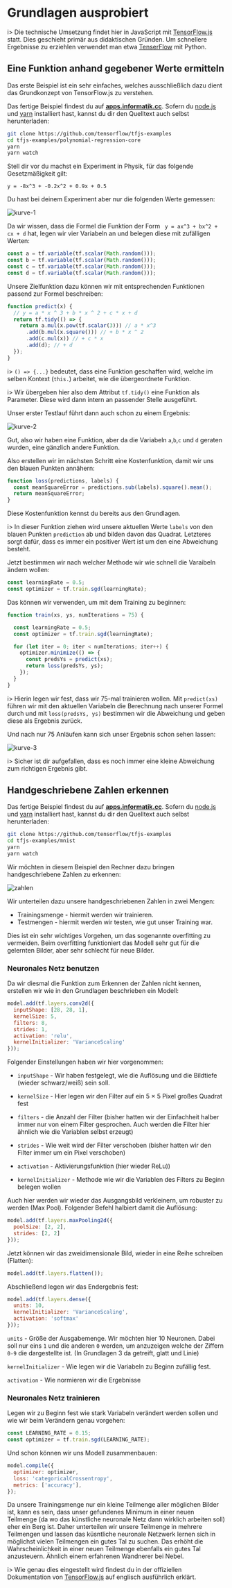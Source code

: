 # Grundlagen ausprobiert

i> Die technische Umsetzung findet hier in JavaScript mit [TensorFlow.js](https://js.tensorflow.org) statt. Dies geschieht primär aus didaktischen Gründen. Um schnellere Ergebnisse zu erziehlen verwendet man etwa [TenserFlow](https://www.tensorflow.org/) mit Python. 

## Eine Funktion anhand gegebener Werte ermitteln

Das erste Beispiel ist ein sehr einfaches, welches ausschließlich dazu dient das Grundkonzept von TensorFlow.js zu verstehen.

Das fertige Beispiel findest du auf **[apps.informatik.cc](https://apps.informatik.cc/neuronale-netze/polynomial-regression-core/)**.  Sofern du [node.js](https://nodejs.org/de/) und [yarn](https://yarnpkg.com/en/) installiert hast, kannst du dir den Quelltext auch selbst herunterladen:

```bash
git clone https://github.com/tensorflow/tfjs-examples
cd tfjs-examples/polynomial-regression-core
yarn
yarn watch
```

Stell dir vor du machst ein Experiment in Physik, für das folgende Gesetzmäßigkeit gilt:

```
y = -8x^3 + -0.2x^2 + 0.9x + 0.5
```

Du hast bei deinem Experiment aber nur die folgenden Werte gemessen:

![kurve-1](img/kurve-1.png)

Da wir wissen, dass die Formel die Funktion der Form ` y = ax^3 + bx^2 + cx + d`  hat, legen wir vier Variabeln an und belegen diese mit zufälligen Werten:

```javascript
const a = tf.variable(tf.scalar(Math.random()));
const b = tf.variable(tf.scalar(Math.random()));
const c = tf.variable(tf.scalar(Math.random()));
const d = tf.variable(tf.scalar(Math.random()));
```

Unsere Zielfunktion dazu können wir mit entsprechenden Funktionen passend zur Formel beschreiben:

```javascript
function predict(x) {
  // y = a * x ^ 3 + b * x ^ 2 + c * x + d
  return tf.tidy(() => {
    return a.mul(x.pow(tf.scalar(3))) // a * x^3
      .add(b.mul(x.square())) // + b * x ^ 2
      .add(c.mul(x)) // + c * x
      .add(d); // + d
  });
}
```

i> `() => {...}` bedeutet, dass eine Funktion geschaffen wird, welche im selben Kontext (`this.`) arbeitet, wie die übergeordnete Funktion.

i> Wir übergeben hier also dem Attribut `tf.tidy()` eine Funktion als Parameter. Diese wird dann intern an passender Stelle ausgeführt.

Unser erster Testlauf führt dann auch schon zu einem Ergebnis:

![kurve-2](img/kurve-2.png)

Gut, also wir haben eine Funktion, aber da die Variabeln `a`,`b`,`c` und `d` geraten wurden, eine gänzlich andere Funktion.

Also erstellen wir im nächsten Schritt eine Kostenfunktion, damit wir uns den blauen Punkten annähern:

```javascript
function loss(predictions, labels) {
  const meanSquareError = predictions.sub(labels).square().mean();
  return meanSquareError;
}
```

Diese Kostenfunktion kennst du bereits aus den Grundlagen.

i> In dieser Funktion ziehen wird unsere aktuellen Werte `labels` von den blauen Punkten `prediction` ab und bilden davon das Quadrat. Letzteres sorgt dafür, dass es immer ein positiver Wert ist um den eine Abweichung besteht.

Jetzt bestimmen wir nach welcher Methode wir wie schnell die Varaibeln ändern wollen:

```javascript
const learningRate = 0.5;
const optimizer = tf.train.sgd(learningRate);
```

Das können wir verwenden, um mit dem Training zu beginnen:

```javascript
function train(xs, ys, numIterations = 75) {

  const learningRate = 0.5;
  const optimizer = tf.train.sgd(learningRate);

  for (let iter = 0; iter < numIterations; iter++) {
    optimizer.minimize(() => {
      const predsYs = predict(xs);
      return loss(predsYs, ys);
    });
  }
}
```

i> Hierin legen wir fest, dass wir 75-mal trainieren wollen. Mit `predict(xs)` führen wir mit den aktuellen Variabeln die Berechnung nach unserer Formel durch und mit `loss(predsYs, ys)` bestimmen wir die Abweichung und geben diese als Ergebnis zurück.

Und nach nur 75 Anläufen kann sich unser Ergebnis schon sehen lassen:

![kurve-3](img/kurve-3.png)

i> Sicher ist dir aufgefallen, dass es noch immer eine kleine Abweichung zum richtigen Ergebnis gibt.

## Handgeschriebene Zahlen erkennen

Das fertige Beispiel findest du auf **[apps.informatik.cc](https://apps.informatik.cc/neuronale-netze/mnist/)**.  Sofern du [node.js](https://nodejs.org/de/) und [yarn](https://yarnpkg.com/en/) installiert hast, kannst du dir den Quelltext auch selbst herunterladen:

```bash
git clone https://github.com/tensorflow/tfjs-examples
cd tfjs-examples/mnist
yarn
yarn watch
```

Wir möchten in diesem Beispiel den Rechner dazu bringen handgeschriebene Zahlen zu erkennen:

![zahlen](img/zahlen.png)

Wir unterteilen dazu unsere handgeschriebenen Zahlen in zwei Mengen:

* Trainingsmenge - hiermit werden wir trainieren.
* Testmengen - hiermit werden wir testen, wie gut unser Training war.

Dies ist ein sehr wichtiges Vorgehen, um das sogenannte overfitting zu vermeiden. Beim overfitting funktioniert das Modell sehr gut für die gelernten Bilder, aber sehr schlecht für neue Bilder.

### Neuronales Netz benutzen

Da wir diesmal die Funktion zum Erkennen der Zahlen nicht kennen, erstellen wir wie in den Grundlagen beschrieben ein Modell:

```javascript
model.add(tf.layers.conv2d({
  inputShape: [28, 28, 1],
  kernelSize: 5,
  filters: 8,
  strides: 1,
  activation: 'relu',
  kernelInitializer: 'VarianceScaling'
}));
```



Folgender Einstellungen haben wir hier vorgenommen:

* `inputShape` - Wir haben festgelegt, wie die Auflösung und die Bildtiefe (wieder schwarz/weiß) sein soll. 

* `kernelSize` - Hier legen wir den Filter auf ein 5 × 5 Pixel großes Quadrat fest
* `filters` - die Anzahl der Filter (bisher hatten wir der Einfachheit halber immer nur von   einem Filter gesprochen. Auch werden die Filter hier ähnlich wie die Variablen selbst erzeugt)
* `strides` - Wie weit wird der Filter verschoben (bisher hatten wir den Filter immer um ein Pixel verschoben)
* `activation` - Aktivierungsfunktion (hier wieder ReLu))
* `kernelInitializer` - Methode wie wir die Variablen des Filters zu Beginn belegen wollen

Auch hier werden wir wieder das Ausgangsbild verkleinern, um robuster zu werden (Max Pool). Folgender Befehl halbiert damit die Auflösung:

```javascript
model.add(tf.layers.maxPooling2d({
  poolSize: [2, 2],
  strides: [2, 2]
}));
```

Jetzt können wir das zweidimensionale Bild, wieder in eine Reihe schreiben (Flatten):

```javascript
model.add(tf.layers.flatten());
```

Abschließend legen wir das Endergebnis fest:

```javascript
model.add(tf.layers.dense({
  units: 10,
  kernelInitializer: 'VarianceScaling',
  activation: 'softmax'
}));
```



`units` - Größe der Ausgabemenge. Wir möchten hier 10 Neuronen. Dabei soll nur eins `1` und die anderen `0` werden, um anzuzeigen welche der Ziffern `0-9` die dargestellte ist. (In Grundlagen 3 da getreift, glatt und Linie)

`kernelInitializer` - Wie legen wir die Variabeln zu Beginn zufällig fest.

`activation` - Wie normieren wir die Ergebnisse

### Neuronales Netz trainieren

Legen wir zu Beginn fest wie stark Variabeln verändert werden sollen und wie wir beim Verändern genau vorgehen:

```javascript
const LEARNING_RATE = 0.15;
const optimizer = tf.train.sgd(LEARNING_RATE);
```

Und schon können wir uns Modell zusammenbauen:

```javascript
model.compile({
  optimizer: optimizer,
  loss: 'categoricalCrossentropy',
  metrics: ['accuracy'],
});
```

Da  unsere Trainingsmenge nur ein kleine Teilmenge aller möglichen Bilder ist, kann es sein, dass unser gefundenes Minimum in einer neuen Teilmenge (da wo das künstliche neuronale Netz dann wirklich arbeiten soll) eher ein Berg ist. Daher unterteilen wir unsere Teilmenge in mehrere Teilmengen und lassen das küsntliche neuronale Netzwerk lernen sich in möglichst vielen Teilmengen ein gutes Tal zu suchen. Das erhöht die Wahrscheinlichkeit in einer neuen Teilmenge ebenfalls ein gutes Tal anzusteuern. Ähnlich einem erfahrenen Wandnerer bei Nebel.

i> Wie genau dies eingestellt wird findest du in der offiziellen Dokumentation von [TensorFlow.js](https://js.tensorflow.org/tutorials/core-concepts.html) auf englisch ausführlich erklärt.





